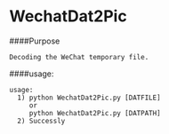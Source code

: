 # WechatDat2Pic
####Purpose
```
Decoding the WeChat temporary file.
```

####usage:
```
usage:
  1) python WechatDat2Pic.py [DATFILE]
     or
     python WechatDat2Pic.py [DATPATH]
  2) Successly
```